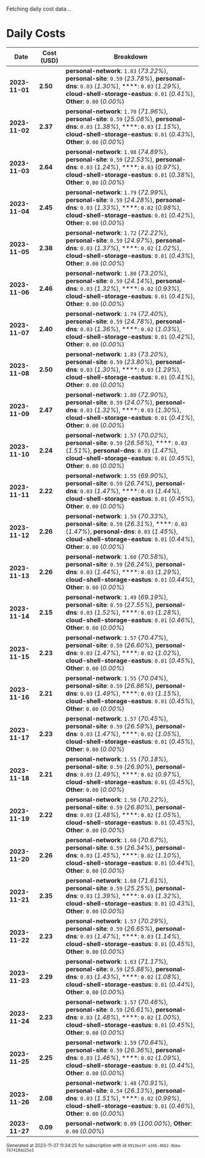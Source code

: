 Fetching daily cost data...
# Daily Costs

| Date | Cost (USD) | Breakdown |
|------|----------------|-----------|
| **2023-11-01** | **2.50** | **personal-network**: `1.83` (_73.22%_), **personal-site**: `0.59` (_23.78%_), **personal-dns**: `0.03` (_1.30%_), ****: `0.03` (_1.29%_), **cloud-shell-storage-eastus**: `0.01` (_0.41%_), **Other**: `0.00` (_0.00%_) |
| **2023-11-02** | **2.37** | **personal-network**: `1.70` (_71.96%_), **personal-site**: `0.59` (_25.08%_), **personal-dns**: `0.03` (_1.38%_), ****: `0.03` (_1.15%_), **cloud-shell-storage-eastus**: `0.01` (_0.43%_), **Other**: `0.00` (_0.00%_) |
| **2023-11-03** | **2.64** | **personal-network**: `1.98` (_74.89%_), **personal-site**: `0.59` (_22.53%_), **personal-dns**: `0.03` (_1.24%_), ****: `0.03` (_0.97%_), **cloud-shell-storage-eastus**: `0.01` (_0.38%_), **Other**: `0.00` (_0.00%_) |
| **2023-11-04** | **2.45** | **personal-network**: `1.79` (_72.99%_), **personal-site**: `0.59` (_24.28%_), **personal-dns**: `0.03` (_1.33%_), ****: `0.02` (_0.98%_), **cloud-shell-storage-eastus**: `0.01` (_0.42%_), **Other**: `0.00` (_0.00%_) |
| **2023-11-05** | **2.38** | **personal-network**: `1.72` (_72.22%_), **personal-site**: `0.59` (_24.97%_), **personal-dns**: `0.03` (_1.37%_), ****: `0.02` (_1.02%_), **cloud-shell-storage-eastus**: `0.01` (_0.43%_), **Other**: `0.00` (_0.00%_) |
| **2023-11-06** | **2.46** | **personal-network**: `1.80` (_73.20%_), **personal-site**: `0.59` (_24.14%_), **personal-dns**: `0.03` (_1.32%_), ****: `0.02` (_0.93%_), **cloud-shell-storage-eastus**: `0.01` (_0.41%_), **Other**: `0.00` (_0.00%_) |
| **2023-11-07** | **2.40** | **personal-network**: `1.74` (_72.40%_), **personal-site**: `0.59` (_24.78%_), **personal-dns**: `0.03` (_1.36%_), ****: `0.02` (_1.03%_), **cloud-shell-storage-eastus**: `0.01` (_0.42%_), **Other**: `0.00` (_0.00%_) |
| **2023-11-08** | **2.50** | **personal-network**: `1.83` (_73.20%_), **personal-site**: `0.59` (_23.80%_), **personal-dns**: `0.03` (_1.30%_), ****: `0.03` (_1.29%_), **cloud-shell-storage-eastus**: `0.01` (_0.41%_), **Other**: `0.00` (_0.00%_) |
| **2023-11-09** | **2.47** | **personal-network**: `1.80` (_72.90%_), **personal-site**: `0.59` (_24.07%_), **personal-dns**: `0.03` (_1.32%_), ****: `0.03` (_1.30%_), **cloud-shell-storage-eastus**: `0.01` (_0.41%_), **Other**: `0.00` (_0.00%_) |
| **2023-11-10** | **2.24** | **personal-network**: `1.57` (_70.02%_), **personal-site**: `0.59` (_26.56%_), ****: `0.03` (_1.51%_), **personal-dns**: `0.03` (_1.47%_), **cloud-shell-storage-eastus**: `0.01` (_0.45%_), **Other**: `0.00` (_0.00%_) |
| **2023-11-11** | **2.22** | **personal-network**: `1.55` (_69.90%_), **personal-site**: `0.59` (_26.74%_), **personal-dns**: `0.03` (_1.47%_), ****: `0.03` (_1.44%_), **cloud-shell-storage-eastus**: `0.01` (_0.45%_), **Other**: `0.00` (_0.00%_) |
| **2023-11-12** | **2.26** | **personal-network**: `1.59` (_70.33%_), **personal-site**: `0.59` (_26.31%_), ****: `0.03` (_1.47%_), **personal-dns**: `0.03` (_1.45%_), **cloud-shell-storage-eastus**: `0.01` (_0.44%_), **Other**: `0.00` (_0.00%_) |
| **2023-11-13** | **2.26** | **personal-network**: `1.60` (_70.58%_), **personal-site**: `0.59` (_26.24%_), **personal-dns**: `0.03` (_1.44%_), ****: `0.03` (_1.29%_), **cloud-shell-storage-eastus**: `0.01` (_0.44%_), **Other**: `0.00` (_0.00%_) |
| **2023-11-14** | **2.15** | **personal-network**: `1.49` (_69.19%_), **personal-site**: `0.59` (_27.55%_), **personal-dns**: `0.03` (_1.52%_), ****: `0.03` (_1.28%_), **cloud-shell-storage-eastus**: `0.01` (_0.46%_), **Other**: `0.00` (_0.00%_) |
| **2023-11-15** | **2.23** | **personal-network**: `1.57` (_70.47%_), **personal-site**: `0.59` (_26.60%_), **personal-dns**: `0.03` (_1.47%_), ****: `0.02` (_1.02%_), **cloud-shell-storage-eastus**: `0.01` (_0.45%_), **Other**: `0.00` (_0.00%_) |
| **2023-11-16** | **2.21** | **personal-network**: `1.55` (_70.04%_), **personal-site**: `0.59` (_26.86%_), **personal-dns**: `0.03` (_1.49%_), ****: `0.03` (_1.15%_), **cloud-shell-storage-eastus**: `0.01` (_0.45%_), **Other**: `0.00` (_0.00%_) |
| **2023-11-17** | **2.23** | **personal-network**: `1.57` (_70.45%_), **personal-site**: `0.59` (_26.59%_), **personal-dns**: `0.03` (_1.47%_), ****: `0.02` (_1.05%_), **cloud-shell-storage-eastus**: `0.01` (_0.45%_), **Other**: `0.00` (_0.00%_) |
| **2023-11-18** | **2.21** | **personal-network**: `1.55` (_70.18%_), **personal-site**: `0.59` (_26.90%_), **personal-dns**: `0.03` (_1.49%_), ****: `0.02` (_0.97%_), **cloud-shell-storage-eastus**: `0.01` (_0.45%_), **Other**: `0.00` (_0.00%_) |
| **2023-11-19** | **2.22** | **personal-network**: `1.56` (_70.22%_), **personal-site**: `0.59` (_26.80%_), **personal-dns**: `0.03` (_1.48%_), ****: `0.02` (_1.05%_), **cloud-shell-storage-eastus**: `0.01` (_0.45%_), **Other**: `0.00` (_0.00%_) |
| **2023-11-20** | **2.26** | **personal-network**: `1.60` (_70.67%_), **personal-site**: `0.59` (_26.34%_), **personal-dns**: `0.03` (_1.45%_), ****: `0.02` (_1.10%_), **cloud-shell-storage-eastus**: `0.01` (_0.44%_), **Other**: `0.00` (_0.00%_) |
| **2023-11-21** | **2.35** | **personal-network**: `1.68` (_71.61%_), **personal-site**: `0.59` (_25.25%_), **personal-dns**: `0.03` (_1.39%_), ****: `0.03` (_1.32%_), **cloud-shell-storage-eastus**: `0.01` (_0.43%_), **Other**: `0.00` (_0.00%_) |
| **2023-11-22** | **2.23** | **personal-network**: `1.57` (_70.29%_), **personal-site**: `0.59` (_26.65%_), **personal-dns**: `0.03` (_1.47%_), ****: `0.03` (_1.14%_), **cloud-shell-storage-eastus**: `0.01` (_0.45%_), **Other**: `0.00` (_0.00%_) |
| **2023-11-23** | **2.29** | **personal-network**: `1.63` (_71.17%_), **personal-site**: `0.59` (_25.88%_), **personal-dns**: `0.03` (_1.43%_), ****: `0.02` (_1.08%_), **cloud-shell-storage-eastus**: `0.01` (_0.44%_), **Other**: `0.00` (_0.00%_) |
| **2023-11-24** | **2.23** | **personal-network**: `1.57` (_70.46%_), **personal-site**: `0.59` (_26.61%_), **personal-dns**: `0.03` (_1.48%_), ****: `0.02` (_1.00%_), **cloud-shell-storage-eastus**: `0.01` (_0.45%_), **Other**: `0.00` (_0.00%_) |
| **2023-11-25** | **2.25** | **personal-network**: `1.59` (_70.64%_), **personal-site**: `0.59` (_26.36%_), **personal-dns**: `0.03` (_1.46%_), ****: `0.02` (_1.09%_), **cloud-shell-storage-eastus**: `0.01` (_0.44%_), **Other**: `0.00` (_0.00%_) |
| **2023-11-26** | **2.08** | **personal-network**: `1.48` (_70.91%_), **personal-site**: `0.54` (_26.13%_), **personal-dns**: `0.03` (_1.51%_), ****: `0.02` (_0.99%_), **cloud-shell-storage-eastus**: `0.01` (_0.46%_), **Other**: `0.00` (_0.00%_) |
| **2023-11-27** | **0.09** | **personal-network**: `0.09` (_100.00%_), **Other**: `0.00` (_0.00%_) |


<sup>Generated at 2023-11-27 11:34:25 for subscription with id `4913be3f-a345-4652-9bba-767418dd25e3`</sup>
